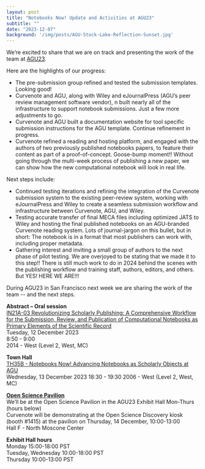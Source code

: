 ```yaml
---
layout: post
title: "Notebooks Now! Update and Activities at AGU23"
subtitle: ""
date: "2023-12-07"
background: '/img/posts/AGU-Stock-Lake-Reflection-Sunset.jpg'
---
```


We’re excited to share that we are on track and presenting the work of the team at [AGU23](https://www.agu.org/fall-meeting).  

Here are the highlights of our progress: 
- The pre-submission group refined and tested the  submission templates. Looking good!
- Curvenote and AGU, along with Wiley and eJournalPress (AGU’s peer review management software vendor), n built nearly all of the infrastructure to support notebook submissions.  Just a few more adjustments to go.
- Curvenote and AGU built a documentation website for tool specific submission instructions for the AGU template. Continue refinement in progress.
- Curvenote  refined a reading and hosting platform, and engaged with the authors of two previously published notebooks papers, to feature their content as part of a proof-of-concept.  Goose-bump moment!! Without going through the multi-week process of publishing a new paper, we can show how the new computational notebook will look in real life.  

Next steps include:
- Continued testing iterations and refining the integration of the Curvenote submission system to the existing peer-review system, working with eJournalPress and Wiley to create a seamless submission workflow and  infrastructure between Curvenote, AGU, and Wiley. 
- Testing accurate transfer of final MECA files including optimized JATS to Wiley and hosting the final published notebooks on an AGU-branded Curvenote reading system. Lots of journal-jargon on this bullet, but in short: The notebook is in a format that most publishers can work with, including proper metadata.
- Gathering interest and inviting a small group of authors to the next phase of pilot testing.  We are overjoyed to be stating that we made it to this step!! There is still much work to do in 2024 behind the scenes with the publishing workflow and training staff, authors, editors, and others.  But YES!  HERE WE ARE!!!

During AGU23 in San Francisco next week we are sharing the work of the team  -- and the next steps. 

**Abstract – Oral session** <br>
[IN21A-03 Revolutionizing Scholarly Publishing: A Comprehensive Workflow for the Submission, Review, and Publication of Computational Notebooks as Primary Elements of the Scientific Record](https://agu.confex.com/agu/fm23/meetingapp.cgi/Paper/1263395)<br>
Tuesday, 12 December 2023<br>
8:50 - 9:00<br>
2014 - West (Level 2, West, MC)

**Town Hall**<br>
[TH35B - Notebooks Now! Advancing Notebooks as Scholarly Objects at AGU](https://agu.confex.com/agu/fm23/meetingapp.cgi/Session/185989)<br>
Wednesday, 13 December 2023
18:30 - 19:30
2006 - West (Level 2, West, MC)

**[Open Science Pavilion](https://data.agu.org/OSDHD/)** <br>
We’ll be at the Open Science Pavilion in the AGU23 Exhibit Hall Mon-Thurs (hours below)<br>
Curvenote will be demonstrating at the Open Science Discovery kiosk (booth #1415) at the pavilion on Thursday, 14 December, 10:00-13:00<br>
Hall F - North Moscone Center 

**Exhibit Hall hours**<br>
Monday 15:00-18:00 PST<br>
Tuesday, Wednesday 10:00-18:00 PST<br>
Thursday 10:00-13:00 PST


